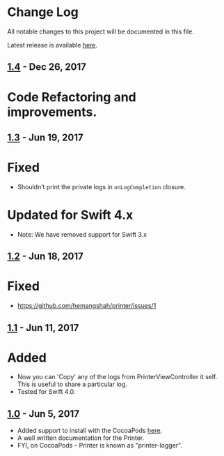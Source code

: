 # Change Log

All notable changes to this project will be documented in this file.

Latest release is available [here](https://github.com/hemangshah/printer/releases/latest).

## [1.4](https://github.com/hemangshah/printer/releases/tag/1.4) - Dec 26, 2017
# Code Refactoring and improvements.

## [1.3](https://github.com/hemangshah/printer/releases/tag/1.3) - Jun 19, 2017
# Fixed 
- Shouldn’t print the private logs in `onLogCompletion` closure.
# Updated for Swift 4.x 
- Note: We have removed support for Swift 3.x

## [1.2](https://github.com/hemangshah/printer/releases/tag/1.2) - Jun 18, 2017
# Fixed
- https://github.com/hemangshah/printer/issues/1

## [1.1](https://github.com/hemangshah/printer/releases/tag/1.1) - Jun 11, 2017
# Added
- Now you can 'Copy' any of the logs from PrinterViewController it self. This is useful to share a particular log. 
- Tested for Swift 4.0.

## [1.0](https://github.com/hemangshah/printer/releases/tag/1.0) - Jun 5, 2017
- Added support to install with the CocoaPods [here](https://cocoapods.org/pods/printer-logger).
- A well written documentation for the Printer.
- FYI, on CocoaPods – Printer is known as "printer-logger".
